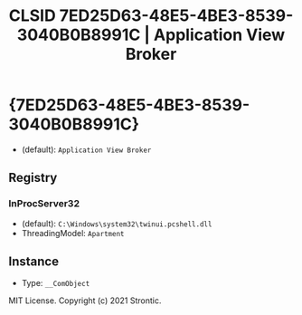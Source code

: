 ﻿---
title: "CLSID 7ED25D63-48E5-4BE3-8539-3040B0B8991C | Application View Broker"
excerpt: What is COM-Object CLSID 7ED25D63-48E5-4BE3-8539-3040B0B8991C?
---

# {7ED25D63-48E5-4BE3-8539-3040B0B8991C}

* (default): `Application View Broker`

## Registry


### InProcServer32

* (default): `C:\Windows\system32\twinui.pcshell.dll`
* ThreadingModel: `Apartment`

## Instance

* Type: `__ComObject`

MIT License. Copyright (c) 2021 Strontic.


